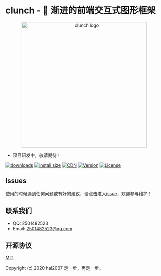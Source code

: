 # clunch - 🎨 渐进的前端交互式图形框架

<p align="center"><a href="https://hai2007.gitee.io/clunch/" target="_blank">
<img width="400" src="https://hai2007.gitee.io/clunch/src/assets/clunch.png" alt="clunch logo"></a></p>

- 项目研发中，敬请期待！

<p>
  <a href="https://yelloxing.gitee.io/npm-downloads?interval=7&packages=clunch"><img src="https://img.shields.io/npm/dm/clunch.svg" alt="downloads"></a>
  <a href="https://packagephobia.now.sh/result?p=clunch"><img src="https://packagephobia.now.sh/badge?p=clunch" alt="install size"></a>
  <a href="https://www.jsdelivr.com/package/npm/clunch"><img src="https://data.jsdelivr.com/v1/package/npm/clunch/badge" alt="CDN"></a>
  <a href="https://www.npmjs.com/package/clunch"><img src="https://img.shields.io/npm/v/clunch.svg" alt="Version"></a>
  <a href="https://github.com/clunch/blob/master/LICENSE"><img src="https://img.shields.io/npm/l/clunch.svg" alt="License"></a>
</p>

## Issues
使用的时候遇到任何问题或有好的建议，请点击进入[issue](https://github.com/hai2007/clunch/issues)，欢迎参与维护！

## 联系我们

- QQ: 2501482523
- Email: 2501482523@qq.com

开源协议
---------------------------------------
[MIT](https://github.com/hai2007/clunch/blob/master/LICENSE)

Copyright (c) 2020 hai2007 走一步，再走一步。
